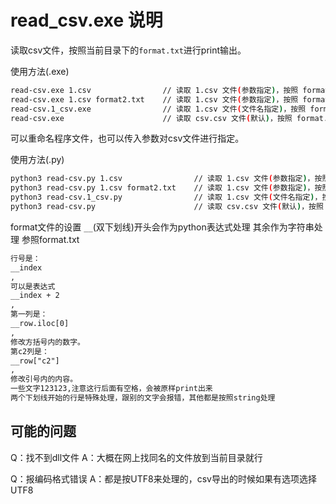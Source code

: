 # read_csv.exe 说明
读取csv文件，按照当前目录下的`format.txt`进行print输出。

使用方法(.exe)
```sh
read-csv.exe 1.csv                // 读取 1.csv 文件(参数指定)，按照 format.txt 输出到 output.txt
read-csv.exe 1.csv format2.txt    // 读取 1.csv 文件(参数指定)，按照 format2.txt 输出到 output.txt
read-csv.1_csv.exe                // 读取 1.csv 文件(文件名指定)，按照 format.txt 输出到 output.txt
read-csv.exe                      // 读取 csv.csv 文件(默认)，按照 format.txt 输出到 output.txt
```

可以重命名程序文件，也可以传入参数对csv文件进行指定。

使用方法(.py)
```sh
python3 read-csv.py 1.csv                // 读取 1.csv 文件(参数指定)，按照 format.txt 输出到 output.txt
python3 read-csv.py 1.csv format2.txt    // 读取 1.csv 文件(参数指定)，按照 format2.txt 输出到 output.txt
python3 read-csv.1_csv.py                // 读取 1.csv 文件(文件名指定)，按照 format.txt 输出到 output.txt
python3 read-csv.py                      // 读取 csv.csv 文件(默认)，按照 format.txt 输出到 output.txt
```

format文件的设置
`__`(双下划线)开头会作为python表达式处理
其余作为字符串处理
参照format.txt

```txt
行号是：
__index
,    
可以是表达式
__index + 2
,   
第一列是：
__row.iloc[0]
,    
修改方括号内的数字。
第c2列是：
__row["c2"]
,  
修改引号内的内容。
一些文字123123,注意这行后面有空格，会被原样print出来   
两个下划线开始的行是特殊处理，跟别的文字会报错，其他都是按照string处理
```

## 可能的问题

Q：找不到dll文件
A：大概在网上找同名的文件放到当前目录就行

Q：报编码格式错误
A：都是按UTF8来处理的，csv导出的时候如果有选项选择UTF8